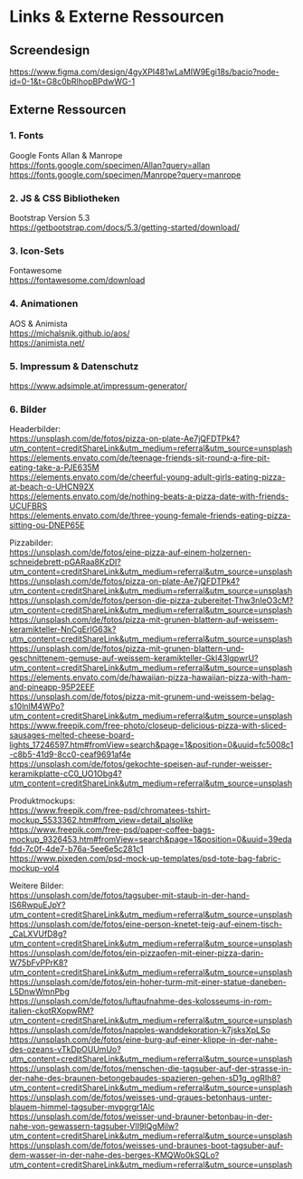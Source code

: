 # Links & Externe Ressourcen

## Screendesign
https://www.figma.com/design/4gyXPI481wLaMIW9Egi18s/bacio?node-id=0-1&t=G8c0bRlhopBPdwWG-1


## Externe Ressourcen

### 1. Fonts
Google Fonts Allan & Manrope<br>
https://fonts.google.com/specimen/Allan?query=allan<br>
https://fonts.google.com/specimen/Manrope?query=manrope

### 2. JS & CSS Bibliotheken
Bootstrap Version 5.3<br>
https://getbootstrap.com/docs/5.3/getting-started/download/

### 3. Icon-Sets
Fontawesome<br>
https://fontawesome.com/download

### 4. Animationen
AOS & Animista<br>
https://michalsnik.github.io/aos/<br>
https://animista.net/

### 5. Impressum & Datenschutz
https://www.adsimple.at/impressum-generator/

### 6. Bilder

Headerbilder:<br>
https://unsplash.com/de/fotos/pizza-on-plate-Ae7jQFDTPk4?utm_content=creditShareLink&utm_medium=referral&utm_source=unsplash<br>
https://elements.envato.com/de/teenage-friends-sit-round-a-fire-pit-eating-take-a-PJE635M<br>
https://elements.envato.com/de/cheerful-young-adult-girls-eating-pizza-at-beach-o-UHCN92X<br>
https://elements.envato.com/de/nothing-beats-a-pizza-date-with-friends-UCUFBRS<br>
https://elements.envato.com/de/three-young-female-friends-eating-pizza-sitting-ou-DNEP65E<br>

Pizzabilder:<br>
https://unsplash.com/de/fotos/eine-pizza-auf-einem-holzernen-schneidebrett-pGARaa8KzDI?utm_content=creditShareLink&utm_medium=referral&utm_source=unsplash<br>
https://unsplash.com/de/fotos/pizza-on-plate-Ae7jQFDTPk4?utm_content=creditShareLink&utm_medium=referral&utm_source=unsplash<br>
https://unsplash.com/de/fotos/person-die-pizza-zubereitet-Thw3nleO3cM?utm_content=creditShareLink&utm_medium=referral&utm_source=unsplash<br>
https://unsplash.com/de/fotos/pizza-mit-grunen-blattern-auf-weissem-keramikteller-NnCgErIG63k?utm_content=creditShareLink&utm_medium=referral&utm_source=unsplash<br>
https://unsplash.com/de/fotos/pizza-mit-grunen-blattern-und-geschnittenem-gemuse-auf-weissem-keramikteller-Gkl43lgpwrU?utm_content=creditShareLink&utm_medium=referral&utm_source=unsplash<br>
https://elements.envato.com/de/hawaiian-pizza-hawaiian-pizza-with-ham-and-pineapp-95P2EEF<br>
https://unsplash.com/de/fotos/pizza-mit-grunem-und-weissem-belag-s10lnlM4WPo?utm_content=creditShareLink&utm_medium=referral&utm_source=unsplash<br>
https://www.freepik.com/free-photo/closeup-delicious-pizza-with-sliced-sausages-melted-cheese-board-lights_17246597.htm#fromView=search&page=1&position=0&uuid=fc5008c1-c8b5-41d9-8cc0-ceaf9691af4e<br>
https://unsplash.com/de/fotos/gekochte-speisen-auf-runder-weisser-keramikplatte-cC0_UO1Obg4?utm_content=creditShareLink&utm_medium=referral&utm_source=unsplash<br>

Produktmockups:<br>
https://www.freepik.com/free-psd/chromatees-tshirt-mockup_5533362.htm#from_view=detail_alsolike<br>
https://www.freepik.com/free-psd/paper-coffee-bags-mockup_9326453.htm#fromView=search&page=1&position=0&uuid=39edafdd-7c0f-4de7-b76a-5ee6e5c281c1<br>
https://www.pixeden.com/psd-mock-up-templates/psd-tote-bag-fabric-mockup-vol4<br>

Weitere Bilder:<br>
https://unsplash.com/de/fotos/tagsuber-mit-staub-in-der-hand-IS6RwpuEJpY?utm_content=creditShareLink&utm_medium=referral&utm_source=unsplash<br>
https://unsplash.com/de/fotos/eine-person-knetet-teig-auf-einem-tisch-_CaLXVUfD8g?utm_content=creditShareLink&utm_medium=referral&utm_source=unsplash<br>
https://unsplash.com/de/fotos/ein-pizzaofen-mit-einer-pizza-darin-W75bFvPPrK8?utm_content=creditShareLink&utm_medium=referral&utm_source=unsplash<br>
https://unsplash.com/de/fotos/ein-hoher-turm-mit-einer-statue-daneben-L5DnwWmnPbg<br>
https://unsplash.com/de/fotos/luftaufnahme-des-kolosseums-in-rom-italien-ckotRXopwRM?utm_content=creditShareLink&utm_medium=referral&utm_source=unsplash<br>
https://unsplash.com/de/fotos/napples-wanddekoration-k7jsksXpLSo<br>
https://unsplash.com/de/fotos/eine-burg-auf-einer-klippe-in-der-nahe-des-ozeans-vTkDpOUUmUo?utm_content=creditShareLink&utm_medium=referral&utm_source=unsplash<br>
https://unsplash.com/de/fotos/menschen-die-tagsuber-auf-der-strasse-in-der-nahe-des-braunen-betongebaudes-spazieren-gehen-sD1g_ogRIh8?utm_content=creditShareLink&utm_medium=referral&utm_source=unsplash<br>
https://unsplash.com/de/fotos/weisses-und-graues-betonhaus-unter-blauem-himmel-tagsuber-mvpgrgr1Alc<br>
https://unsplash.com/de/fotos/weisser-und-brauner-betonbau-in-der-nahe-von-gewassern-tagsuber-VlI9IQgMilw?utm_content=creditShareLink&utm_medium=referral&utm_source=unsplash<br>
https://unsplash.com/de/fotos/weisses-und-braunes-boot-tagsuber-auf-dem-wasser-in-der-nahe-des-berges-KMQWo0kSQLo?utm_content=creditShareLink&utm_medium=referral&utm_source=unsplash<br>
